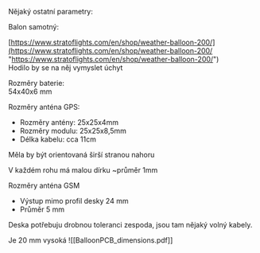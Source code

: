 Nějaký ostatní parametry: 

Balon samotný:

[https://www.stratoflights.com/en/shop/weather-balloon-200/](https://www.stratoflights.com/en/shop/weather-balloon-200/ "https://www.stratoflights.com/en/shop/weather-balloon-200/")  
Hodilo by se na něj vymyslet úchyt

  
Rozměry baterie:  
54x40x6 mm

  
Rozměry anténa GPS:  
- Rozměry antény: 25x25x4mm  
- Rozměry modulu: 25x25x8,5mm  
- Délka kabelu: cca 11cm

Měla by být orientovaná širší stranou nahoru

V každém rohu má malou dírku ~průměr 1mm

  
Rozměry anténa GSM  
- Výstup mimo profil desky 24 mm  
- Průměr 5 mm

Deska potřebuju drobnou toleranci zespoda, jsou tam nějaký volný kabely. 

Je 20 mm vysoká
![[BalloonPCB_dimensions.pdf]]